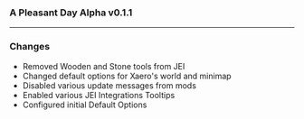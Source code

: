 ### A Pleasant Day Alpha v0.1.1

---

### Changes

-   Removed Wooden and Stone tools from JEI 
-   Changed default options for Xaero's world and minimap
-   Disabled various update messages from mods
-   Enabled various JEI Integrations Tooltips
-   Configured initial Default Options  

